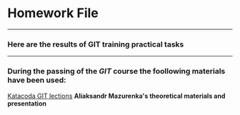 # Homework File
---
### Here are the results of GIT training practical tasks



---

### During the passing of the _**GIT**_ course the foollowing materials have been used:

[Katacoda GIT lections](https://www.katacoda.com/courses/git)
**Aliaksandr Mazurenka's theoretical materials and presentation**

